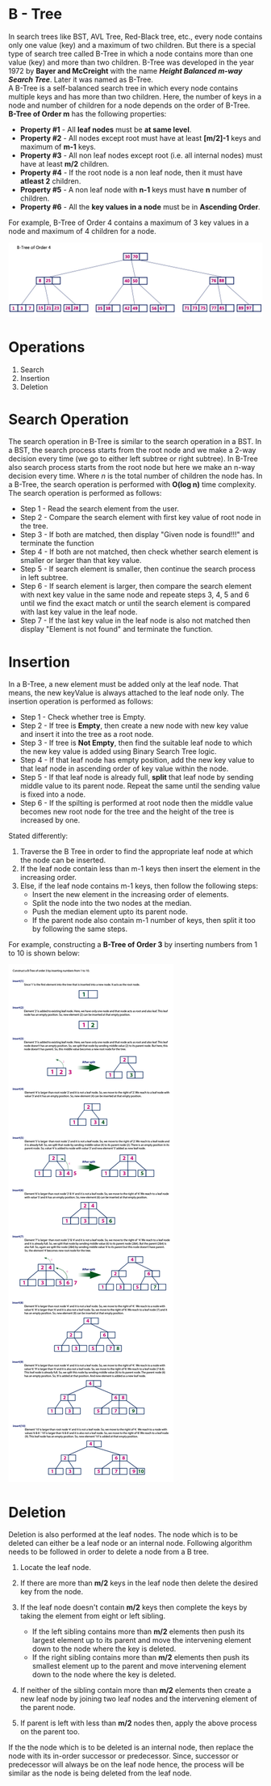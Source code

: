 B - Tree
========
In search trees like BST, AVL Tree, Red-Black tree, etc., every node contains only one value (key) and a maximum of two children. But there is a special type of search tree called B-Tree in which a node contains more than one value (key) and more than two children. B-Tree was developed in the year 1972 by **Bayer and McCreight** with the name _**Height Balanced m-way Search Tree**_. Later it was named as B-Tree.  
A B-Tree is a self-balanced search tree in which every node contains multiple keys and has more than two children.
Here, the number of keys in a node and number of children for a node depends on the order of B-Tree.  
**B-Tree of Order m** has the following properties:
*   **Property #1** - All **leaf nodes** must be **at same level**.
*   **Property #2** - All nodes except root must have at least **\[m/2\]-1** keys and maximum of **m-1** keys.
*   **Property #3** - All non leaf nodes except root (i.e. all internal nodes) must have at least **m/2** children.
*   **Property #4** - If the root node is a non leaf node, then it must have **atleast 2** children.
*   **Property #5** - A non leaf node with **n-1** keys must have **n** number of children.
*   **Property #6** - All the **key values in a node** must be in **Ascending Order**.

For example, B-Tree of Order 4 contains a maximum of 3 key values in a node and maximum of 4 children for a node.

![](B-Tree%20Example.jpg)

Operations
==========
1.  Search
2.  Insertion
3.  Deletion

Search Operation
================
The search operation in B-Tree is similar to the search operation in a BST. In a BST, the search process starts from the root node and we make a 2-way decision every time (we go to either left subtree or right subtree). In B-Tree also search process starts from the root node but here we make an n-way decision every time. Where _n_ is the total number of children the node has. In a B-Tree, the search operation is performed with **O(log n)** time complexity. The search operation is performed as follows:
*   Step 1 - Read the search element from the user.
*   Step 2 - Compare the search element with first key value of root node in the tree.
*   Step 3 - If both are matched, then display "Given node is found!!!" and terminate the function
*   Step 4 - If both are not matched, then check whether search element is smaller or larger than that key value.
*   Step 5 - If search element is smaller, then continue the search process in left subtree.
*   Step 6 - If search element is larger, then compare the search element with next key value in the same node and repeate steps 3, 4, 5 and 6 until we find the exact match or until the search element is compared with last key value in the leaf node.
*   Step 7 - If the last key value in the leaf node is also not matched then display "Element is not found" and terminate the function.

Insertion
=========
In a B-Tree, a new element must be added only at the leaf node. That means, the new keyValue is always attached to the leaf node only. The insertion operation is performed as follows:

*   Step 1 - Check whether tree is Empty.
*   Step 2 - If tree is **Empty**, then create a new node with new key value and insert it into the tree as a root node.
*   Step 3 - If tree is **Not Empty**, then find the suitable leaf node to which the new key value is added using Binary Search Tree logic.
*   Step 4 - If that leaf node has empty position, add the new key value to that leaf node in ascending order of key value within the node.
*   Step 5 - If that leaf node is already full, **split** that leaf node by sending middle value to its parent node. Repeat the same until the sending value is fixed into a node.
*   Step 6 - If the spilting is performed at root node then the middle value becomes new root node for the tree and the height of the tree is increased by one.

Stated differently:
1.  Traverse the B Tree in order to find the appropriate leaf node at which the node can be inserted.
2.  If the leaf node contain less than m-1 keys then insert the element in the increasing order.
3.  Else, if the leaf node contains m-1 keys, then follow the following steps:
    *   Insert the new element in the increasing order of elements.
    *   Split the node into the two nodes at the median.
    *   Push the median element upto its parent node.
    *   If the parent node also contain m-1 number of keys, then split it too by following the same steps.

For example, constructing a **B-Tree of Order 3** by inserting numbers from 1 to 10 is shown below:

![](B-Tree%20Construction.png)

Deletion
========
Deletion is also performed at the leaf nodes. The node which is to be deleted can either be a leaf node or an internal node. Following algorithm needs to be followed in order to delete a node from a B tree.
1.  Locate the leaf node.
2.  If there are more than **m/2** keys in the leaf node then delete the desired key from the node.
3.  If the leaf node doesn't contain **m/2** keys then complete the keys by taking the element from eight or left sibling.
    *   If the left sibling contains more than **m/2** elements then push its largest element up to its parent and move the intervening element down to the node where the key is deleted.
    *   If the right sibling contains more than **m/2** elements then push its smallest element up to the parent and move intervening element down to the node where the key is deleted.

4.  If neither of the sibling contain more than **m/2** elements then create a new leaf node by joining two leaf nodes and the intervening element of the parent node.
5.  If parent is left with less than **m/2** nodes then, apply the above process on the parent too.

If the the node which is to be deleted is an internal node, then replace the node with its in-order successor or predecessor. Since, successor or predecessor will always be on the leaf node hence, the process will be similar as the node is being deleted from the leaf node.
